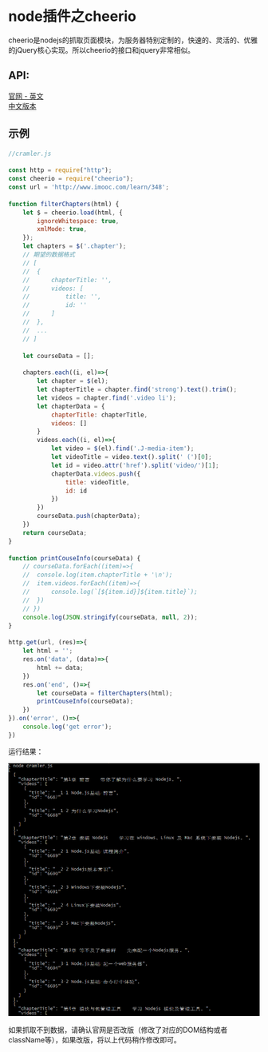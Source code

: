 # node插件之cheerio

cheerio是nodejs的抓取页面模块，为服务器特别定制的，快速的、灵活的、优雅的jQuery核心实现。所以cheerio的接口和jquery非常相似。  


## API:
[官网 - 英文](https://www.npmjs.com/package/cheerio)  
[中文版本](http://www.cnblogs.com/CraryPrimitiveMan/p/3674421.html)


## 示例

```javascript
//cramler.js

const http = require("http");
const cheerio = require("cheerio");
const url = 'http://www.imooc.com/learn/348';

function filterChapters(html) {
	let $ = cheerio.load(html, {
		ignoreWhitespace: true,
		xmlMode: true,
	});
	let chapters = $('.chapter');
	// 期望的数据格式
	// [
	// 	{
	// 		chapterTitle: '',
	// 		videos: [
	// 			title: '',
	// 			id: ''
	// 		]
	// 	},
	// 	...
	// ]

	let courseData = [];

	chapters.each((i, el)=>{
		let chapter = $(el);
		let chapterTitle = chapter.find('strong').text().trim();
		let videos = chapter.find('.video li');
		let chapterData = {
			chapterTitle: chapterTitle,
			videos: []
		}
		videos.each((i, el)=>{
			let video = $(el).find('.J-media-item');
			let videoTitle = video.text().split(' (')[0];
			let id = video.attr('href').split('video/')[1];
			chapterData.videos.push({
				title: videoTitle,
				id: id
			})
		})
		courseData.push(chapterData);
	})
	return courseData;
}

function printCouseInfo(courseData) {
	// courseData.forEach((item)=>{
	// 	console.log(item.chapterTitle + '\n');
	// 	item.videos.forEach((item)=>{
	// 		console.log(`[${item.id}]${item.title}`);
	// 	})
	// })
	console.log(JSON.stringify(courseData, null, 2));
}

http.get(url, (res)=>{
	let html = '';
	res.on('data', (data)=>{
		html += data;
	})
	res.on('end', ()=>{
		let courseData = filterChapters(html);
		printCouseInfo(courseData);
	})
}).on('error', ()=>{
	console.log('get error');
})
```
运行结果：

![](images/node-cheerio.png )

如果抓取不到数据，请确认官网是否改版（修改了对应的DOM结构或者className等），如果改版，将以上代码稍作修改即可。
